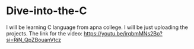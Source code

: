 # Dive-into-the-C
I will be learning C language from apna college. I will be just uploading the projects. The link for the video: https://youtu.be/irqbmMNs2Bo?si=RiN_QpZBouanVtcz
